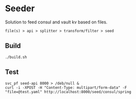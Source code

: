 # Seeder

 Solution to feed consul and vault kv based on files.

`file(s) > api > splitter > transform/filter > seed`

## Build

```
./build.sh
```

## Test

```
svc_pf seed-api 8000 > /deb/null &
curl -i -XPOST -H "Content-Type: multipart/form-data" -F "file=@test.yaml" http://localhost:8000/seed/consul/spring
```
